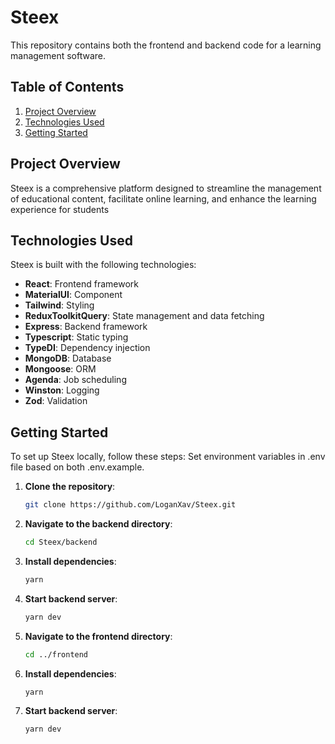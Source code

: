 # Steex

This repository contains both the frontend and backend code for a learning management software.

## Table of Contents

1. [Project Overview](#project-overview)
2. [Technologies Used](#technologies-used)
3. [Getting Started](#getting-started)

## Project Overview

Steex is a comprehensive platform designed to streamline the management of educational content, facilitate online learning, and enhance the learning experience for students

## Technologies Used

Steex is built with the following technologies:

- **React**: Frontend framework
- **MaterialUI**: Component
- **Tailwind**: Styling
- **ReduxToolkitQuery**: State management and data fetching
- **Express**: Backend framework
- **Typescript**: Static typing
- **TypeDI**: Dependency injection
- **MongoDB**: Database
- **Mongoose**: ORM
- **Agenda**: Job scheduling
- **Winston**: Logging
- **Zod**: Validation

## Getting Started

To set up Steex locally, follow these steps:
Set environment variables in .env file based on both .env.example.

1. **Clone the repository**:

   ```bash
   git clone https://github.com/LoganXav/Steex.git
   ```

2. **Navigate to the backend directory**:

   ```bash
   cd Steex/backend
   ```

3. **Install dependencies**:

   ```bash
   yarn
   ```

4. **Start backend server**:

   ```bash
   yarn dev
   ```

5. **Navigate to the frontend directory**:

   ```bash
   cd ../frontend
   ```

6. **Install dependencies**:

   ```bash
   yarn
   ```

7. **Start backend server**:

   ```bash
   yarn dev
   ```
